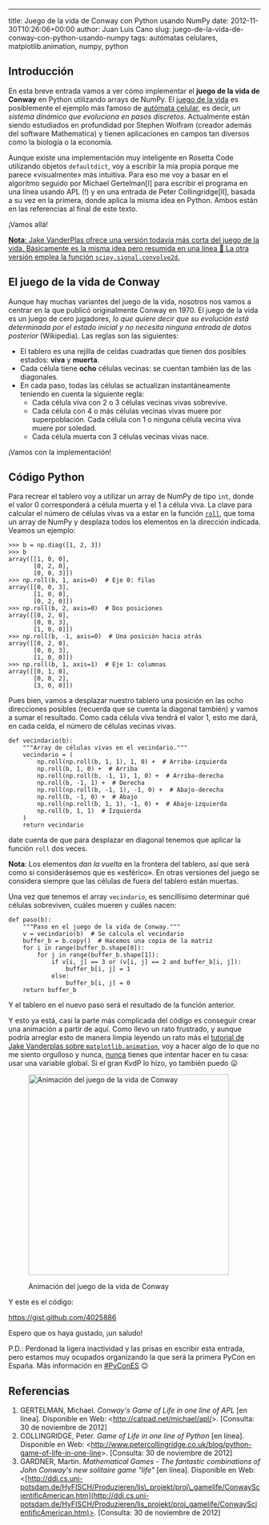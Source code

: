 ---
title: Juego de la vida de Conway con Python usando NumPy
date: 2012-11-30T10:26:06+00:00
author: Juan Luis Cano
slug: juego-de-la-vida-de-conway-con-python-usando-numpy
tags: autómatas celulares, matplotlib.animation, numpy, python

## Introducción

En esta breve entrada vamos a ver cómo implementar el **juego de la vida de Conway** en Python utilizando arrays de NumPy. El [juego de la vida](http://es.wikipedia.org/wiki/Juego_de_la_vida) es posiblemente el ejemplo más famoso de [autómata celular](http://es.wikipedia.org/wiki/Aut%C3%B3mata_celular), es decir, _un sistema dinámico que evoluciona en pasos discretos_. Actualmente están siendo estudiados en profundidad por Stephen Wolfram (creador además del software Mathematica) y tienen aplicaciones en campos tan diversos como la biología o la economía.

Aunque existe una implementación muy inteligente en Rosetta Code utilizando objetos `defaultdict`, voy a escribir la mía propia porque me parece «visualmente» más intuitiva. Para eso me voy a basar en el algoritmo seguido por Michael Gertelman[I] para escribir el programa en una línea usando APL (!) y en una entrada de Peter Collingridge[II], basada a su vez en la primera, donde aplica la misma idea en Python. Ambos están en las referencias al final de este texto.

¡Vamos allá!

<ins datetime="2013-08-12T19:03:31+00:00"><strong>Nota</strong>: <a href="http://jakevdp.github.io/blog/2013/08/07/conways-game-of-life/">Jake VanderPlas ofrece una versión todavía más corta del juego de la vida</a>. Básicamente es la misma idea pero resumida en una línea 🙂 La otra versión emplea la función `scipy.signal.convolve2d`.</ins>

## El juego de la vida de Conway

Aunque hay muchas variantes del juego de la vida, nosotros nos vamos a centrar en la que publicó originalmente Conway en 1970. El juego de la vida es un juego de cero jugadores, _lo que quiere decir que su evolución está determinada por el estado inicial y no necesita ninguna entrada de datos posterior_ (Wikipedia). Las reglas son las siguientes:

  * El tablero es una rejilla de celdas cuadradas que tienen dos posibles estados: **viva** y **muerta**.
  * Cada célula tiene **ocho** células vecinas: se cuentan también las de las diagonales.
  * En cada paso, todas las células se actualizan instantáneamente teniendo en cuenta la siguiente regla: 
      * Cada célula viva con 2 o 3 células vecinas vivas sobrevive.
      * Cada célula con 4 o más células vecinas vivas muere por superpoblación. Cada célula con 1 o ninguna célula vecina viva muere por soledad.
      * Cada célula muerta con 3 células vecinas vivas nace.

¡Vamos con la implementación!

<!--more-->

## Código Python

Para recrear el tablero voy a utilizar un array de NumPy de tipo `int`, donde el valor 0 corresponderá a célula muerta y el 1 a célula viva. La clave para calcular el número de células vivas va a estar en la función [`roll`](http://docs.scipy.org/doc/numpy/reference/generated/numpy.roll.html), que toma un array de NumPy y desplaza todos los elementos en la dirección indicada. Veamos un ejemplo:

<pre><code class="language-python">&gt;&gt;&gt; b = np.diag([1, 2, 3])
&gt;&gt;&gt; b
array([[1, 0, 0],
       [0, 2, 0],
       [0, 0, 3]])
&gt;&gt;&gt; np.roll(b, 1, axis=0)  # Eje 0: filas
array([[0, 0, 3],
       [1, 0, 0],
       [0, 2, 0]])
&gt;&gt;&gt; np.roll(b, 2, axis=0)  # Dos posiciones
array([[0, 2, 0],
       [0, 0, 3],
       [1, 0, 0]])
&gt;&gt;&gt; np.roll(b, -1, axis=0)  # Una posición hacia atrás
array([[0, 2, 0],
       [0, 0, 3],
       [1, 0, 0]])
&gt;&gt;&gt; np.roll(b, 1, axis=1)  # Eje 1: columnas
array([[0, 1, 0],
       [0, 0, 2],
       [3, 0, 0]])</code></pre>

Pues bien, vamos a desplazar nuestro tablero una posición en las ocho direcciones posibles (recuerda que se cuenta la diagonal también) y vamos a sumar el resultado. Como cada célula viva tendrá el valor 1, esto me dará, en cada celda, el número de células vecinas vivas.

<pre><code class="language-python">def vecindario(b):
    """Array de células vivas en el vecindario."""
    vecindario = (
        np.roll(np.roll(b, 1, 1), 1, 0) +  # Arriba-izquierda
        np.roll(b, 1, 0) +  # Arriba
        np.roll(np.roll(b, -1, 1), 1, 0) +  # Arriba-derecha
        np.roll(b, -1, 1) +  # Derecha
        np.roll(np.roll(b, -1, 1), -1, 0) +  # Abajo-derecha
        np.roll(b, -1, 0) +  # Abajo
        np.roll(np.roll(b, 1, 1), -1, 0) +  # Abajo-izquierda
        np.roll(b, 1, 1)  # Izquierda
    )
    return vecindario</code></pre>

date cuenta de que para desplazar en diagonal tenemos que aplicar la función `roll` dos veces.

**Nota**: Los elementos _dan la vuelta_ en la frontera del tablero, así que será como si considerásemos que es «esférico». En otras versiones del juego se considera siempre que las células de fuera del tablero están muertas.

Una vez que tenemos el array `vecindario`, es sencillísimo determinar qué células sobreviven, cuáles mueren y cuáles nacen:

<pre><code class="language-python">def paso(b):
    """Paso en el juego de la vida de Conway."""
    v = vecindario(b)  # Se calcula el vecindario
    buffer_b = b.copy()  # Hacemos una copia de la matriz
    for i in range(buffer_b.shape[0]):
        for j in range(buffer_b.shape[1]):
            if v[i, j] == 3 or (v[i, j] == 2 and buffer_b[i, j]):
                buffer_b[i, j] = 1
            else:
                buffer_b[i, j] = 0
    return buffer_b</code></pre>

Y el tablero en el nuevo paso será el resultado de la función anterior.

Y esto ya está, casi la parte más complicada del código es conseguir crear una animación a partir de aquí. Como llevo un rato frustrado, y aunque podría arreglar esto de manera limpia leyendo un rato más el [tutorial de Jake Vanderplas sobre `matplotlib.animation`](http://jakevdp.github.com/blog/2012/08/18/matplotlib-animation-tutorial/), voy a hacer algo de lo que no me siento orgulloso y nunca, [nunca](http://xkcd.com/292/) tienes que intentar hacer en tu casa: usar una variable global. Si el gran KvdP lo hizo, yo también puedo 😛<figure id="attachment_1291" style="width: 400px" class="wp-caption aligncenter">

[<img class="size-full wp-image-1291" alt="Animación del juego de la vida de Conway" src="http://pybonacci.org/wp-content/uploads/2012/11/juego_vida1.gif" width="400" height="400" />](http://pybonacci.org/wp-content/uploads/2012/11/juego_vida1.gif)<figcaption class="wp-caption-text">Animación del juego de la vida de Conway</figcaption></figure> 

Y este es el código:

https://gist.github.com/4025886

Espero que os haya gustado, ¡un saludo!

P.D.: Perdonad la ligera inactividad y las prisas en escribir esta entrada, pero estamos muy ocupados organizando la que será la primera PyCon en España. Más información en [#PyConES](https://twitter.com/search?q=%23PyConES) 😉

## Referencias

  1. GERTELMAN, Michael. _Conway's Game of Life in one line of APL_ [en línea]. Disponible en Web: <<http://catpad.net/michael/apl/>>. [Consulta: 30 de noviembre de 2012]
  2. COLLINGRIDGE, Peter. _Game of Life in one line of Python_ [en línea]. Disponible en Web: <<http://www.petercollingridge.co.uk/blog/python-game-of-life-in-one-line>>. [Consulta: 30 de noviembre de 2012]
  3. GARDNER, Martin. _Mathematical Games - The fantastic combinations of John Conway's new solitaire game "life"_ [en línea]. Disponible en Web: <[http://ddi.cs.uni-potsdam.de/HyFISCH/Produzieren/lis\_projekt/proj\_gamelife/ConwayScientificAmerican.htm](http://ddi.cs.uni-potsdam.de/HyFISCH/Produzieren/lis_projekt/proj_gamelife/ConwayScientificAmerican.htm)>. [Consulta: 30 de noviembre de 2012]